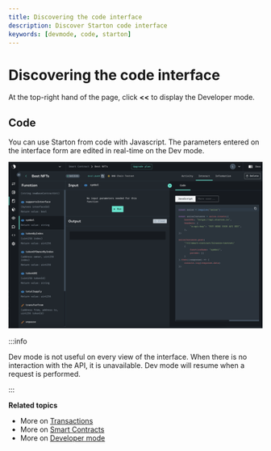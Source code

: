 ```yaml
---
title: Discovering the code interface
description: Discover Starton code interface
keywords: [devmode, code, starton]
---
```


# Discovering the code interface

At the top-right hand of the page, click **<<** to display the Developer mode.

## Code

You can use Starton from code with Javascript. The parameters entered on the interface form are edited in real-time on the Dev mode.

![Dev mode](src/devmode.png)

:::info

Dev mode is not useful on every view of the interface. When there is no interaction with the API, it is unavailable. Dev mode will resume when a request is performed.

:::

**Related topics**

- More on [Transactions](/Transactions/creating-a-transaction.mdx)
- More on [Smart Contracts](/Smart-contract/understanding-smart-contracts.md)
- More on [Developer mode](/Developer/Discovering-coding-interface.md)
